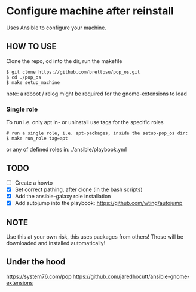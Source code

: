 # Configure machine after reinstall

Uses Ansible to configure your machine.

## HOW TO USE
Clone the repo, cd into the dir, run the makefile
```
$ git clone https://github.com/brettpsu/pop_os.git 
$ cd ./pop_os
$ make setup_machine
```
note: a reboot / relog might be required for the gnome-extensions to load

### Single role
To run i.e. only apt in- or uninstall use tags for the specific roles
```
# run a single role, i.e. apt-packages, inside the setup-pop_os dir:
$ make run_role tag=apt
```
or any of defined roles in: ./ansible/playbook.yml

## TODO
- [ ] Create a howto
- [x] Set correct pathing, after clone (in the bash scripts)
- [x] Add the ansible-galaxy role installation
- [x] Add autojump into the playbook: https://github.com/wting/autojump

## NOTE
Use this at your own risk, this uses packages from others! Those will be downloaded and installed automatically!

## Under the hood
https://system76.com/pop
https://github.com/jaredhocutt/ansible-gnome-extensions
